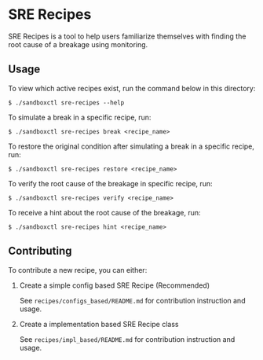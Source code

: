# SRE Recipes

SRE Recipes is a tool to help users familiarize themselves with finding the root cause of a breakage using monitoring.

## Usage

To view which active recipes exist, run the command below in this directory:

```
$ ./sandboxctl sre-recipes --help
```
To simulate a break in a specific recipe, run:
```
$ ./sandboxctl sre-recipes break <recipe_name>
```
To restore the original condition after simulating a break in a specific recipe, run:
```
$ ./sandboxctl sre-recipes restore <recipe_name>
```
To verify the root cause of the breakage in specific recipe, run:
```
$ ./sandboxctl sre-recipes verify <recipe_name>
```
To receive a hint about the root cause of the breakage, run:
```
$ ./sandboxctl sre-recipes hint <recipe_name>
```

## Contributing

To contribute a new recipe, you can either:

1. Create a simple config based SRE Recipe (Recommended)
    
   See `recipes/configs_based/README.md` for contribution instruction and usage.

2. Create a implementation based SRE Recipe class
    
   See `recipes/impl_based/README.md` for contribution instruction and usage.